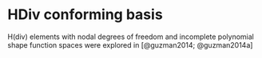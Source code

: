 # HDiv conforming basis

H(div) elements with nodal degrees of freedom and incomplete polynomial shape function spaces were explored in [@guzman2014; @guzman2014a]
